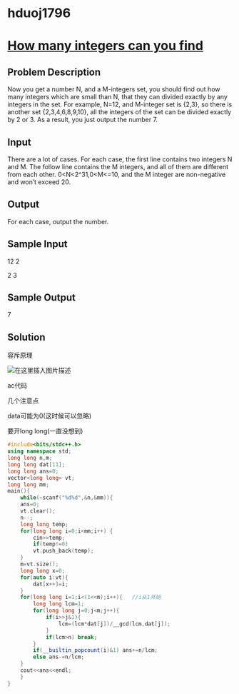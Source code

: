 # hduoj1796



# [How many integers can you find](http://acm.hdu.edu.cn/showproblem.php?pid=1796)

## Problem Description

 Now you get a number N, and a M-integers set, you should find out how many integers which are small than N, that they can divided exactly by any integers in the set. For example, N=12, and M-integer set is {2,3}, so there is another set {2,3,4,6,8,9,10}, all the integers of the set can be divided exactly by 2 or 3. As a result, you just output the number 7.
 
##  Input

  There are a lot of cases. For each case, the first line contains two integers N and M. The follow line contains the M integers, and all of them are different from each other. 0<N<2^31,0<M<=10, and the M integer are non-negative and won’t exceed 20.
  
## Output

 For each case, output the number.

##  Sample Input

12 2

2 3

## Sample Output

7

## Solution



容斥原理

![在这里插入图片描述](https://img-blog.csdnimg.cn/20200411225851688.jpg?x-oss-process=image/watermark,type_ZmFuZ3poZW5naGVpdGk,shadow_10,text_aHR0cHM6Ly9ibG9nLmNzZG4ubmV0L3FxXzQzNzM3Njk3,size_16,color_FFFFFF,t_70)

ac代码

几个注意点

data可能为0(这时候可以忽略)

要开long long(一直没想到)



```cpp
#include<bits/stdc++.h>
using namespace std;
long long n,m;
long long dat[11];
long long ans=0;
vector<long long> vt;
long long mm;
main(){
    while(~scanf("%d%d",&n,&mm)){
    ans=0;    
    vt.clear();
    n--;
    long long temp;
    for(long long i=0;i<mm;i++) {
        cin>>temp;
        if(temp!=0)
        vt.push_back(temp);
    }
    m=vt.size();
    long long x=0;
    for(auto i:vt){
        dat[x++]=i;
    }
    for(long long i=1;i<(1<<m);i++){   //i从1开始 
        long long lcm=1;
        for(long long j=0;j<m;j++){
            if(i>>j&1){
                lcm=(lcm*dat[j])/__gcd(lcm,dat[j]);
            }
            if(lcm>n) break;
        }
        if(__builtin_popcount(i)&1) ans+=n/lcm;
        else ans-=n/lcm;
    }
    cout<<ans<<endl;
    }
}
```

